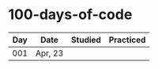 # 100-days-of-code

| Day | Date | Studied | Practiced |
| --- | --- | --- | --- |
| 001 | Apr, 23 |  |  |
